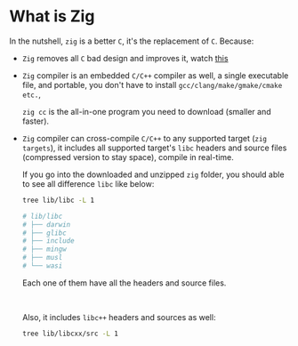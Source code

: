 # What is Zig

In the nutshell, `zig` is a better `C`, it's the replacement of `C`. Because:

- `Zig` removes all `C` bad design and improves it, watch [this](https://www.youtube.com/watch?v=Gv2I7qTux7g&t=67s)

- `Zig` compiler is an embedded `C/C++` compiler as well, a single executable
file, and portable, you don't have to install `gcc/clang/make/gmake/cmake etc.`,

    `zig cc` is the all-in-one program you need to download (smaller and faster).

- `Zig` compiler can cross-compile `C/C++` to any supported target (`zig targets`),
it includes all supported target's `libc` headers and source files (compressed
version to stay space), compile in real-time.

    If you go into the downloaded and unzipped `zig` folder, you should able to
    see all difference `libc` like below:

    ```bash
    tree lib/libc -L 1                                                                                                                                                    10:11:22

    # lib/libc
    # ├── darwin
    # ├── glibc
    # ├── include
    # ├── mingw
    # ├── musl
    # └── wasi
    ```

    Each one of them have all the headers and source files.

    </br>


    Also, it includes `libc++` headers and sources as well:

    ```bash
    tree lib/libcxx/src -L 1
    ```

    </br>


